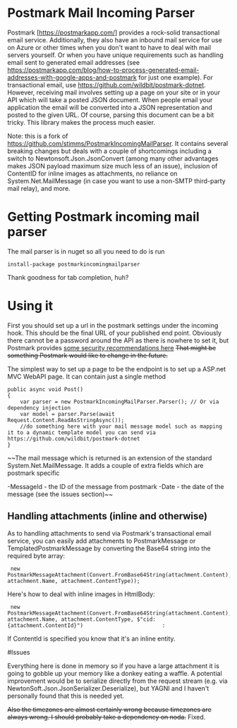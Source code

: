 Postmark Mail Incoming Parser
=============================

Postmark [https://postmarkapp.com/] provides a rock-solid transactional email service. Additionally, they also have an inbound mail service for use on Azure or other times when you don't want to have to deal with mail servers yourself. Or when you have unique requirements such as handling email sent to generated email addresses (see https://postmarkapp.com/blog/how-to-process-generated-email-addresses-with-google-apps-and-postmark for just one example). For transactional email, use https://github.com/wildbit/postmark-dotnet. However, receiving mail involves setting up a page on your site or in your API which will take a posted JSON document. When people email your application the email will be converted into a JSON representation and posted to the given URL. Of course, parsing this document can be a bit tricky. This library makes the process much easier. 

Note: this is a fork of https://github.com/stimms/PostmarkIncomingMailParser. It contains several breaking changes but deals with a couple of shortcomings including a switch to Newtonsoft.Json.JsonConvert (among many other advantages makes JSON payload maximum size much less of an issue), inclusion of ContentID for inline images as attachments, no reliance on System.Net.MailMessage (in case you want to use a non-SMTP third-party mail relay), and more.

# Getting Postmark incoming mail parser

The mail parser is in nuget so all you need to do is run 

    install-package postmarkincomingmailparser

Thank goodness for tab completion, huh? 

# Using it

First you should set up a url in the postmark settings under the incoming hook. This should be the final URL of your published end point. Obviously there cannot be a password around the API as there is nowhere to set it, but Postmark provides [some security recommendations here](https://postmarkapp.com/blog/putting-webhooks-to-work) ~~That might be something Postmark would like to change in the future.~~ 

The simplest way to set up a page to be the endpoint is to set up a ASP.net MVC WebAPI page. It can contain just a single method

    public async void Post()
    {
        var parser = new PostmarkIncomingMailParser.Parser(); // Or via dependency injection
        var model = parser.Parse(await Request.Content.ReadAsStringAsync());
        //do something here with your mail message model such as mapping it to a dynamic template model you can send via https://github.com/wildbit/postmark-dotnet
    }

~~The mail message which is returned is an extension of the standard System.Net.MailMessage. It adds a couple of extra fields which are postmark specific

-MessageId - the ID of the message from postmark
-Date - the date of the message (see the issues section)~~

## Handling attachments (inline and otherwise)

As to handling attachments to send via Postmark's transactional email service, you can easily add attachments to PostmarkMessage or TemplatedPostmarkMessage by converting the Base64 string into the required byte array: 

     new PostmarkMessageAttachment(Convert.FromBase64String(attachment.Content), attachment.Name, attachment.ContentType));

Here's how to deal with inline images in HtmlBody:

     new PostmarkMessageAttachment(Convert.FromBase64String(attachment.Content), attachment.Name, attachment.ContentType, $"cid:{attachment.ContentId}")                         : 

If ContentId is specified you know that it's an inline entity.

#Issues

Everything here is done in memory so if you have a large attachment it is going to gobble up your memory like a donkey eating a waffle. A potential improvement would be to serialize directly from the request stream (e.g. via NewtonSoft.Json.JsonSerializer.Deserialize), but YAGNI and I haven't personally found that this is needed yet.

~~Also the timezones are almost certainly wrong because timezones are always wrong. I should probably take a dependency on noda.~~ Fixed.
